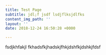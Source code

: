 ```yaml
---
title: Test Page
subtitle: jdl;f jsdf lsdjflksjdlfks
content_img_path: ''
layout: ''
date: 2018-12-24 16:50:28 +0000

---
```

fsdjkhfakjl fkhadsfkjhadskjfhkjdshfkjdshkjfdsf